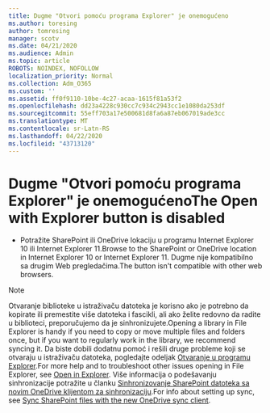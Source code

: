 ```yaml
---
title: Dugme "Otvori pomoću programa Explorer" je onemogućeno
ms.author: toresing
author: tomresing
manager: scotv
ms.date: 04/21/2020
ms.audience: Admin
ms.topic: article
ROBOTS: NOINDEX, NOFOLLOW
localization_priority: Normal
ms.collection: Adm_O365
ms.custom: ''
ms.assetid: ff0f9110-10be-4c27-acaa-1615f81a53f2
ms.openlocfilehash: dd23a4228c930cc7c934c2943cc1e1080da253df
ms.sourcegitcommit: 55eff703a17e500681d8fa6a87eb067019ade3cc
ms.translationtype: MT
ms.contentlocale: sr-Latn-RS
ms.lasthandoff: 04/22/2020
ms.locfileid: "43713120"
---
```

# <a name="the-open-with-explorer-button-is-disabled"></a><span data-ttu-id="da962-102">Dugme "Otvori pomoću programa Explorer" je onemogućeno</span><span class="sxs-lookup"><span data-stu-id="da962-102">The Open with Explorer button is disabled</span></span>

- <span data-ttu-id="da962-103">Potražite SharePoint ili OneDrive lokaciju u programu Internet Explorer 10 ili Internet Explorer 11.</span><span class="sxs-lookup"><span data-stu-id="da962-103">Browse to the SharePoint or OneDrive location in Internet Explorer 10 or Internet Explorer 11.</span></span> <span data-ttu-id="da962-104">Dugme nije kompatibilno sa drugim Web pregledačima.</span><span class="sxs-lookup"><span data-stu-id="da962-104">The button isn't compatible with other web browsers.</span></span>
    
> [!NOTE]
> <span data-ttu-id="da962-105">Otvaranje biblioteke u istraživaču datoteka je korisno ako je potrebno da kopirate ili premestite više datoteka i fascikli, ali ako želite redovno da radite u biblioteci, preporučujemo da je sinhronizujete.</span><span class="sxs-lookup"><span data-stu-id="da962-105">Opening a library in File Explorer is handy if you need to copy or move multiple files and folders once, but if you want to regularly work in the library, we recommend syncing it.</span></span> <span data-ttu-id="da962-106">Da biste dobili dodatnu pomoć i rešili druge probleme koji se otvaraju u istraživaču datoteka, pogledajte odeljak [Otvaranje u programu Explorer](https://go.microsoft.com/fwlink/?linkid=871665).</span><span class="sxs-lookup"><span data-stu-id="da962-106">For more help and to troubleshoot other issues opening in File Explorer, see [Open in Explorer](https://go.microsoft.com/fwlink/?linkid=871665).</span></span> <span data-ttu-id="da962-107">Više informacija o podešavanju sinhronizacije potražite u članku [Sinhronizovanje SharePoint datoteka sa novim OneDrive klijentom za sinhronizaciju](https://go.microsoft.com/fwlink/?linkid=871666).</span><span class="sxs-lookup"><span data-stu-id="da962-107">For info about setting up sync, see [Sync SharePoint files with the new OneDrive sync client](https://go.microsoft.com/fwlink/?linkid=871666).</span></span> 
  

